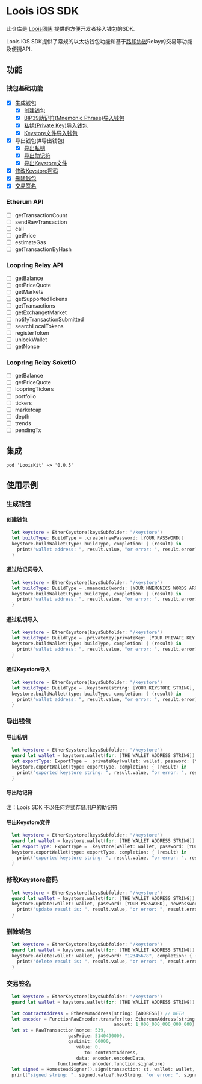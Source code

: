 # Loois iOS SDK

此仓库是 [Loois团队](https://github.com/LOOIS-IO/) 提供的方便开发者接入钱包的SDK. 

Loois iOS SDK提供了常规的以太坊钱包功能和基于[路印协议](https://loopring.org/)Relay的交易等功能及便捷API.

## 功能

### 钱包基础功能
- [x] 生成钱包
  - [x] [创建钱包](#创建钱包)
  - [x] [BIP39助记符(Mnemonic Phrase)导入钱包](#通过助记词导入)
  - [x] [私钥(Private Key)导入钱包](#通过私钥导入)
  - [x] [Keystore文件导入钱包](#通过Keystore导入)
- [x] 导出钱包(#导出钱包)
  - [x] [导出私钥](#导出私钥)
  - [x] [导出助记符](#导出助记符)
  - [x] [导出Keystore文件](#导出Keystore文件)
- [x] [修改Keystore密码](#修改Keystore密码)
- [x] [删除钱包](#删除钱包)
- [x] [交易签名](#交易签名)

### Etherum API
- [ ] getTransactionCount
- [ ] sendRawTransaction
- [ ] call
- [ ] getPrice
- [ ] estimateGas
- [ ] getTransactionByHash

### Loopring Relay API
- [ ] getBalance
- [ ] getPriceQuote
- [ ] getMarkets
- [ ] getSupportedTokens
- [ ] getTransactions
- [ ] getExchangetMarket
- [ ] notifyTransactionSubmitted
- [ ] searchLocalTokens
- [ ] registerToken
- [ ] unlockWallet
- [ ] getNonce

### Loopring Relay SoketIO
- [ ] getBalance
- [ ] getPriceQuote
- [ ] loopringTickers
- [ ] portfolio
- [ ] tickers
- [ ] marketcap
- [ ] depth
- [ ] trends
- [ ] pendingTx

## 集成

```
pod 'LooisKit' ~> '0.0.5'
```

## 使用示例

### 生成钱包

#### 创建钱包
  
  ```swift
    let keystore = EtherKeystore(keysSubfolder: "/keystore")
    let buildType: BuildType = .create(newPassword: [YOUR PASSWORD])
    keystore.buildWallet(type: buildType, completion: { (result) in
      print("wallet address: ", result.value, "or error: ", result.error)
    }
  ```

#### 通过助记词导入
  
  ```swift
    let keystore = EtherKeystore(keysSubfolder: "/keystore")
    let buildType: BuildType = .mnemonic(words: [YOUR MNEMONICS WORDS ARRAY], newPassword: [YOUR PASSWORD])
    keystore.buildWallet(type: buildType, completion: { (result) in
      print("wallet address: ", result.value, "or error: ", result.error)
    }
  ```
    
#### 通过私钥导入
  
  ```swift
    let keystore = EtherKeystore(keysSubfolder: "/keystore")
    let buildType: BuildType = .privateKey(privateKey: [YOUR PRIVATE KEY STRING], newPassword: [YOUR PASSWORD])
    keystore.buildWallet(type: buildType, completion: { (result) in
      print("wallet address: ", result.value, "or error: ", result.error)
    }
  ```
    
#### 通过Keystore导入
  
  ```swift
    let keystore = EtherKeystore(keysSubfolder: "/keystore")
    let buildType: BuildType = .keystore(string: [YOUR KEYSTORE STRING], password: [YOUR PASSWORD], newPassword: [YOUR PASSWORD])
    keystore.buildWallet(type: buildType, completion: { (result) in
      print("wallet address: ", result.value, "or error: ", result.error)
    }
  ```

### 导出钱包

#### 导出私钥
  
  ```swift
    let keystore = EtherKeystore(keysSubfolder: "/keystore")
    guard let wallet = keystore.wallet(for: [THE WALLET ADDRESS STRING]) else { return }
    let exportType: ExportType = .privateKey(wallet: wallet, password: [YOUR PASSWORD])
    keystore.exportWallet(type: exportType, completion: { (result) in
      print("exported keystore string: ", result.value, "or error: ", result.error)
    }
  ```
  
#### 导出助记符
注：Loois SDK 不以任何方式存储用户的助记符
  
#### 导出Keystore文件
  
  ```swift
    let keystore = EtherKeystore(keysSubfolder: "/keystore")
    guard let wallet = keystore.wallet(for: [THE WALLET ADDRESS STRING]) else { return }
    let exportType: ExportType = .keystore(wallet: wallet, password: [YOUR PASSWORD], newPassword: [YOUR PASSWORD])
    keystore.exportWallet(type: exportType, completion: { (result) in
      print("exported keystore string: ", result.value, "or error: ", result.error)
    }
  ```

### 修改Keystore密码

```swift
  let keystore = EtherKeystore(keysSubfolder: "/keystore")
  guard let wallet = keystore.wallet(for: [THE WALLET ADDRESS STRING]) else { return }
  keystore.update(wallet: wallet, password: [YOUR PASSWORD], newPassword: [YOUR PASSWORD], completion: { (result) in
    print("update result is: ", result.value, "or error: ", result.error)
  }
```

### 删除钱包

```swift
  let keystore = EtherKeystore(keysSubfolder: "/keystore")
  guard let wallet = keystore.wallet(for: [THE WALLET ADDRESS STRING]) else { return }
  keystore.delete(wallet: wallet, password: "12345678", completion: { (result) in
    print("delete result is: ", result.value, "or error: ", result.error)
  }
```

### 交易签名

```swift
  let keystore = EtherKeystore(keysSubfolder: "/keystore")
  guard let wallet = keystore.wallet(for: [THE WALLET ADDRESS STRING]) else { return }
  
  let contractAddress = EthereumAddress(string: [ADDRESS]) // WETH
  let encoder = FunctionRawEncoder.transfer(to: EthereumAddress(string: [ADDRESS])!,
                                        amount: 1_000_000_000_000_000)
  let st = RawTransaction(nonce: 539,
                       gasPrice: 5140490000,
                       gasLimit: 60000,
                          value: 0,
                             to: contractAddress,
                          data: encoder.encodedData,
                   functionRaw: encoder.function.signature)
  let signed = HomesteadSigner().sign(transaction: st, wallet: wallet, password: [YOUR PASSWORD])
  print("signed string: ", signed.value?.hexString, "or error: ", signed.error)
```



